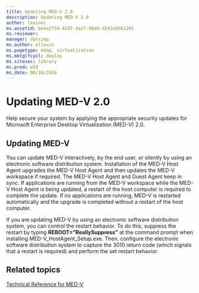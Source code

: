 ```yaml
---
title: Updating MED-V 2.0
description: Updating MED-V 2.0
author: levinec
ms.assetid: beea2f54-42d7-4a17-98e0-d243a8562265
ms.reviewer: 
manager: dansimp
ms.author: ellevin
ms.pagetype: mdop, virtualization
ms.mktglfcycl: deploy
ms.sitesec: library
ms.prod: w10
ms.date: 06/16/2016
---
```



# Updating MED-V 2.0


Help secure your system by applying the appropriate security updates for Microsoft Enterprise Desktop Virtualization (MED-V) 2.0.

## Updating MED-V


You can update MED-V interactively, by the end user, or silently by using an electronic software distribution system. Installation of the MED-V Host Agent upgrades the MED-V Host Agent and then updates the MED-V workspace if required. The MED-V Host Agent and Guest Agent keep in sync. If applications are running from the MED-V workspace while the MED-V Host Agent is being updated, a restart of the host computer is required to complete the update. If no applications are running, MED-V is restarted automatically and the upgrade is completed without a restart of the host computer.

If you are updating MED-V by using an electronic software distribution system, you can control the restart behavior. To do this, suppress the restart by typing **REBOOT=”ReallySuppress”** at the command prompt when installing MED-V\_HostAgent\_Setup.exe. Then, configure the electronic software distribution system to capture the 3010 return code (which signals that a restart is required) and perform the set restart behavior.

## Related topics


[Technical Reference for MED-V](technical-reference-for-med-v.md)

 

 





